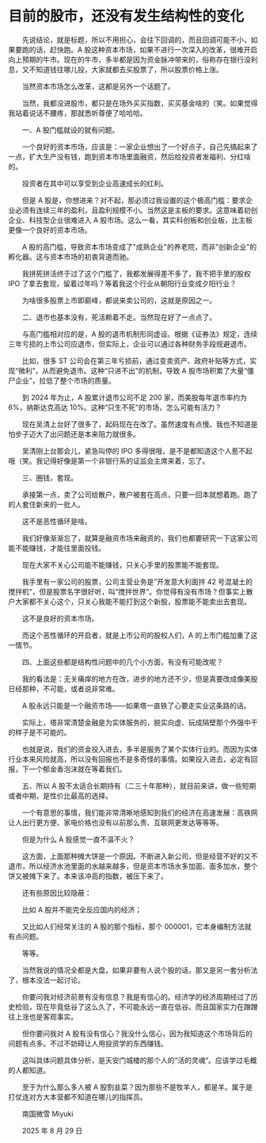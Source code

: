 # 目前的股市，还没有发生结构性的变化

　　先说结论，就是标题，所以不用担心，会往下回调的，而且回调可能不小，如果要跑的话，赶快跑。A 股这种资本市场，如果不进行一次深入的改革，很难开启向上预期的牛市。现在的牛市，多半都是因为资金脉冲带来的，俗称存在银行没利息，又不知道钱往哪儿投，大家就都去买股票了，所以股票价格上涨。

　　当然资本市场怎么改革，这都是另外一个话题了。

　　当然，我都没进股市，都只是在场外买买指数，买买基金啥的（笑。如果觉得我站着说话不腰疼，那就悉听尊便了哈哈哈。

　　一、A 股门槛就设的就有问题。

　　一个良好的资本市场，应该是：一家企业想出了一个好点子，自己先搞起来了一点，扩大生产没有钱，跑到资本市场里面融资，然后给投资者发福利、分红啥的。

　　投资者在其中可以享受到企业高速成长的红利。

　　但是 A 股是，你想进来？对不起，那必须过我设置的这个极高门槛：要求企业必须有连续三年的盈利，且盈利规模不小。当然这是主板的要求。这意味着初创企业、科技型企业很难进入 A 股市场。这么一看，其实科创板和创业板，比主板更像一个良好的资本市场。

　　A 股的高门槛，导致资本市场变成了"成熟企业"的养老院，而非"创新企业"的孵化器。这与资本市场的初衷背道而驰。

　　我拼死拼活终于过了这个门槛了，我都发展得差不多了，我不把手里的股权 IPO 了拿去套现，留着过年吗？等着我这个行业从朝阳行业变成夕阳行业？

　　为啥很多股票上市即巅峰，都说来卖公司的，这就是原因之一。

　　二、退市也基本没有，死活赖着不走。当然现在好了一点点了。

　　与高门槛相对应的是，A 股的退市机制形同虚设。根据《证券法》规定，连续三年亏损的上市公司应退市，但实际上，企业可以通过各种财务手段规避退市。

　　比如，很多 ST 公司会在第三年亏损前，通过变卖资产、政府补贴等方式，实现“微利”，从而避免退市。这种“只进不出”的机制，导致 A 股市场积累了大量“僵尸企业”，拉低了整个市场的质量。

　　到 2024 年为止，A 股累计退市公司不足 200 家，而美股每年退市率约为 6%，纳斯达克高达 10%。这种“只生不死”的市场，怎么可能有活力？

　　现在吴清上台好了很多了，起码现在在改了。虽然速度有点慢。我也不知道是怕步子迈大了出问题还是本来阻力就很多。

　　吴清刚上台那会儿，紧急叫停的 IPO 多得很哦，是不是都知道这个人惹不起哦（笑。我记得好像是第一个非银行系的证监会主席来着，忘了。

　　三、圈钱，套现。

　　承接第一点，卖了公司给散户，散户被套在高点，只要一回本就想着跑。跑了的人套住新来的一批人。

　　这不是恶性循环是啥。

　　我们好像渐渐忘了，就算是融资市场来融资的，我们也都要研究一下这家公司能不能赚钱，才能往里面投钱。

　　现在大家不关心公司能不能赚钱，只关心手里的股票能不能套现。

　　我手里有一家公司的股票，公司主营业务是”开发意大利面拌 42 号混凝土的搅拌机“，但是股票名字很好听，叫“搅拌世界”。你觉得有没有市场？但事实上散户大家都不关心这个，只关心我能不能打到这个新股，股票能不能卖出去套现。

　　这不是良好的资本市场。

　　而这个恶性循环的开启者，就是上市公司的股权人们，A 的上市门槛加重了这一情节。

　　四、上面这些都是结构性问题中的几个小方面，有没有可能改呢？

　　我的看法是：无关痛痒的地方在改，进步的地方还不少，但是真要改成像美股日经那种，不可能，或者说非常难。

　　A 股永远只能是一个融资市场——如果塔一直铁了心要走实业这条路的话。

　　实际上，塔非常清楚金融是为实体服务的，脱实向虚、玩成隔壁那个外强中干的样子是不可能的。

　　也就是说，我们的资金投入进去，多半是服务了某个实体行业的。而因为实体行业本来风险就高，所以没有回报也不是多奇怪的事情。如果投入进去，必定有回报，下一个郁金香泡沫就在等着我们。

　　五、所以 A 股不太适合长期持有（二三十年那种），就目前来讲，做一些短期或者中期，是性价比最高的选择。

　　一个有意思的事情，我们能非常清晰地感知到我们的经济在高速发展：高铁网让人出行更方便、家电价格也没有以前那么贵、互联网更发达等等等。

　　但是为什么 A 股感觉一直不温不火？

　　这方面，上面那种摊大饼是一个原因。不断进入新公司，但是经营不好的又不退市，所以经济水池里面的水越来越多，但是资本市场水多加面、面多加水，整个饼又被摊下来了。本来该冲高的指数，被压下来了。

　　还有些原因比较隐蔽：

　　比如 A 股并不能完全反应国内的经济；

　　又比如人们经常关注的 A 股的那个指标，那个 000001，它本身编制方法就有点问题。

　　等等。

　　当然我说的情况全都是大盘，如果非要有人说个股的话，那又是另一套分析法了，根本没法一起讨论。

　　你要问我对经济前景有没有信息？我是有信心的。经济学的经济周期经过了历史检验，现在毕竟低谷了这么久了，不可能永远一直在低谷。而且国家实力在蹭蹭往上涨也是客观事实。

　　但你要问我对 A 股有没有信心？我没什么信心，因为我知道这个市场背后的问题有点多。不过不妨碍让人用投资学的东西赚钱。

　　这叫具体问题具体分析，是天安门城楼的那个人的“活的灵魂”。应该学过毛概的人都知道。

　　至于为什么那么多人被 A 股割韭菜？因为那些不是牧羊人，都是羊。属于是打仗连对方大本营都不知道在哪儿的指挥员。



　　南国微雪 Miyuki

　　2025 年 8 月 29 日